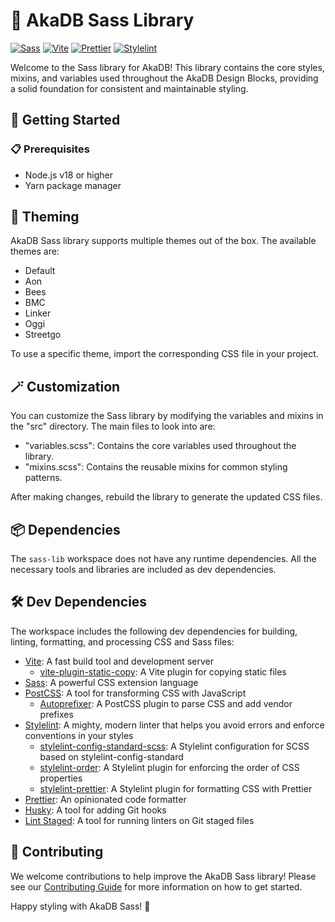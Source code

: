# 🎨 AkaDB Sass Library

[![Sass](https://img.shields.io/badge/Sass-CC6699?style=for-the-badge&logo=sass&logoColor=white)](https://sass-lang.com/)
[![Vite](https://img.shields.io/badge/Vite-646CFF?style=for-the-badge&logo=vite&logoColor=white)](https://vitejs.dev/)
[![Prettier](https://img.shields.io/badge/Prettier-F7B93E?style=for-the-badge&logo=prettier&logoColor=black)](https://prettier.io/)
[![Stylelint](https://img.shields.io/badge/Stylelint-263238?style=for-the-badge&logo=stylelint&logoColor=white)](https://stylelint.io/)

Welcome to the Sass library for AkaDB! This library contains the core styles, mixins, and variables used throughout the AkaDB Design Blocks, providing a solid foundation for consistent and maintainable styling.

## 🚀 Getting Started

### 📋 Prerequisites

- Node.js v18 or higher
- Yarn package manager

## 🎨 Theming

AkaDB Sass library supports multiple themes out of the box. The available themes are:

- Default
- Aon
- Bees
- BMC
- Linker
- Oggi
- Streetgo

To use a specific theme, import the corresponding CSS file in your project.

## 🪄 Customization

You can customize the Sass library by modifying the variables and mixins in the "src" directory. The main files to look into are:

- "variables.scss": Contains the core variables used throughout the library.
- "mixins.scss": Contains the reusable mixins for common styling patterns.

After making changes, rebuild the library to generate the updated CSS files.

## 📦 Dependencies

The `sass-lib` workspace does not have any runtime dependencies. All the necessary tools and libraries are included as dev dependencies.

## 🛠️ Dev Dependencies

The workspace includes the following dev dependencies for building, linting, formatting, and processing CSS and Sass files:

- [Vite](https://vitejs.dev/): A fast build tool and development server
  - [vite-plugin-static-copy](https://github.com/sapphi-red/vite-plugin-static-copy): A Vite plugin for copying static files
- [Sass](https://sass-lang.com/): A powerful CSS extension language
- [PostCSS](https://postcss.org/): A tool for transforming CSS with JavaScript
  - [Autoprefixer](https://github.com/postcss/autoprefixer): A PostCSS plugin to parse CSS and add vendor prefixes
- [Stylelint](https://stylelint.io/): A mighty, modern linter that helps you avoid errors and enforce conventions in your styles
  - [stylelint-config-standard-scss](https://github.com/stylelint-scss/stylelint-config-standard-scss): A Stylelint configuration for SCSS based on stylelint-config-standard
  - [stylelint-order](https://github.com/hudochenkov/stylelint-order): A Stylelint plugin for enforcing the order of CSS properties
  - [stylelint-prettier](https://github.com/prettier/stylelint-prettier): A Stylelint plugin for formatting CSS with Prettier
- [Prettier](https://prettier.io/): An opinionated code formatter
- [Husky](https://typicode.github.io/husky/): A tool for adding Git hooks
- [Lint Staged](https://github.com/okonet/lint-staged): A tool for running linters on Git staged files

## 🤝 Contributing

We welcome contributions to help improve the AkaDB Sass library! Please see our [Contributing Guide](CONTRIBUTING.md) for more information on how to get started.

Happy styling with AkaDB Sass! 🎉
